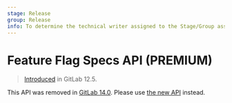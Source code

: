 ```yaml
---
stage: Release
group: Release
info: To determine the technical writer assigned to the Stage/Group associated with this page, see https://about.gitlab.com/handbook/engineering/ux/technical-writing/#assignments
---
```


# Feature Flag Specs API **(PREMIUM)**

> [Introduced](https://gitlab.com/gitlab-org/gitlab/-/issues/9566) in GitLab 12.5.

This API was removed in [GitLab 14.0](https://gitlab.com/gitlab-org/gitlab/-/issues/213369).
Please use [the new API](feature_flags.md) instead.
